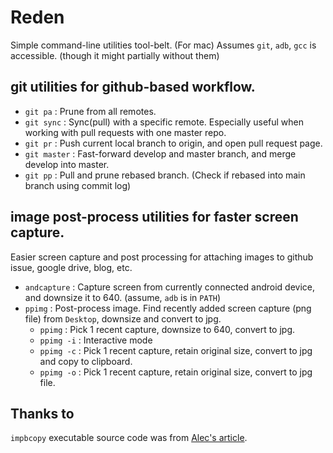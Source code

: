 # Reden

Simple command-line utilities tool-belt. (For mac) Assumes `git`, `adb`, `gcc` is accessible. (though it might partially without them)

## git utilities for github-based workflow.

* `git pa` : Prune from all remotes.
* `git sync` : Sync(pull) with a specific remote. Especially useful when working with pull requests with one master repo.
* `git pr` : Push current local branch to origin, and open pull request page.
* `git master` : Fast-forward develop and master branch, and merge develop into master.
* `git pp` : Pull and prune rebased branch. (Check if rebased into main branch using commit log)

## image post-process utilities for faster screen capture.

Easier screen capture and post processing for attaching images to github issue, google drive, blog, etc.

* `andcapture` : Capture screen from currently connected android device, and downsize it to 640. (assume, `adb` is in `PATH`)
* `ppimg` : Post-process image. Find recently added screen capture (png file) from `Desktop`, downsize and convert to jpg.
  * `ppimg` : Pick 1 recent capture, downsize to 640, convert to jpg.
  * `ppimg -i` : Interactive mode
  * `ppimg -c` : Pick 1 recent capture, retain original size, convert to jpg and copy to clipboard.
  * `ppimg -o` : Pick 1 recent capture, retain original size, convert to jpg file.

## Thanks to

`impbcopy` executable source code was from [Alec's article](http://www.alecjacobson.com/weblog/?p=3816).
